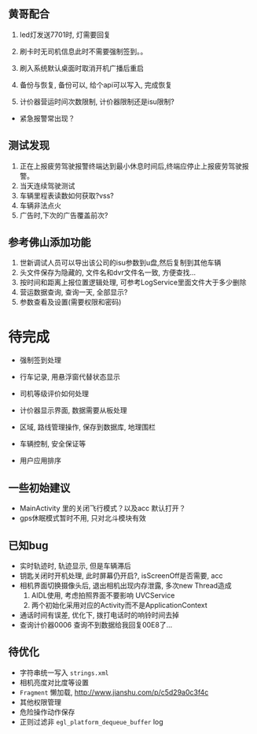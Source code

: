 ## 黄哥配合
1. led灯发送7701时, 灯需要回复
1. 刷卡时无司机信息此时不需要强制签到。。
1. 刷入系统默认桌面时取消开机广播后重启
1. 备份与恢复, 备份可以, 给个api可以写入, 完成恢复

1. 计价器营运时间次数限制, 计价器限制还是isu限制?

+ 紧急报警常出现？

## 测试发现
1. 正在上报疲劳驾驶报警终端达到最小休息时间后,终端应停止上报疲劳驾驶报警。
1. 当天连续驾驶测试
1. 车辆里程表读数如何获取?vss?
1. 车辆非法点火
1. 广告时,下次的广告覆盖前次?

## 参考佛山添加功能
1. 世新调试人员可以导出该公司的isu参数到u盘,然后复制到其他车辆
1. 头文件保存为隐藏的, 文件名和dvr文件名一致, 方便查找...
1. 按时间和距离上报位置逻辑处理, 可参考LogService里面文件大于多少删除
1. 营运数据查询, 查询一天, 全部显示?
1. 参数查看及设置(需要权限和密码)

# 待完成
+ 强制签到处理
+ 行车记录, 用悬浮窗代替状态显示
+ 司机等级评价如何处理
+ 计价器显示界面, 数据需要从板处理
+ 区域, 路线管理操作, 保存到数据库, 地理围栏
+ 车辆控制, 安全保证等


+ 用户应用排序

## 一些初始建议

+ MainActivity 里的关闭飞行模式？以及acc 默认打开？
+ gps休眠模式暂时不用, 只对北斗模块有效

## 已知bug
+ 实时轨迹时, 轨迹显示, 但是车辆滞后
+ 钥匙关闭时开机处理, 此时屏幕仍开启?, isScreenOff是否需要, acc
+ 相机界面切换摄像头后, 退出相机出现内存泄露, 多次new Thread造成
    1. AIDL使用, 考虑拍照界面不要影响 UVCService
    1. 两个初始化采用对应的Activity而不是ApplicationContext
+ 通话时间有误差, 优化下, 拨打电话时的响铃时间去掉
+ 查询计价器0006 查询不到数据给我回复00E8了...

## 待优化
+ 字符串统一写入 `strings.xml`
+ 相机亮度对比度等设置
+ `Fragment` 懒加载, http://www.jianshu.com/p/c5d29a0c3f4c
+ 其他权限管理
+ 危险操作动作保存
+ 正则过滤非 `egl_platform_dequeue_buffer` log


